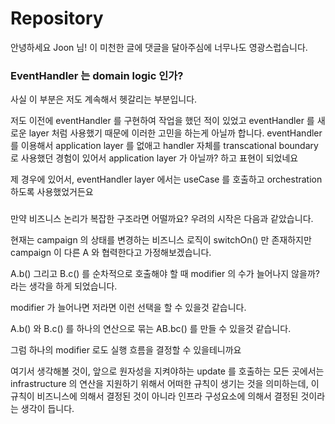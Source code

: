 # Repository

안녕하세요 Joon 님! 이 미천한 글에 댓글을 달아주심에 너무나도 영광스럽습니다.

### EventHandler 는 domain logic 인가?

사실 이 부분은 저도 계속해서 헷갈리는 부분입니다.

저도 이전에 eventHandler 를 구현하여 작업을 했던 적이 있었고 eventHandler 를 새로운 layer 처럼 사용했기 때문에 이러한 고민을 하는게 아닐까 합니다.
eventHandler 를 이용해서 application layer 를 없애고 handler 자체를 transcational boundary 로 사용했던 경험이 있어서 application layer 가 아닐까? 하고 표현이 되었네요

제 경우에 있어서, eventHandler layer 에서는 useCase 를 호출하고 orchestration 하도록 사용했었거든요

###

만약 비즈니스 논리가 복잡한 구조라면 어떨까요?
우려의 시작은 다음과 같았습니다.

현재는 campaign 의 상태를 변경하는 비즈니스 로직이 switchOn() 만 존재하지만 campaign 이 다른 A 와 협력한다고 가정해보겠습니다.

A.b() 그리고 B.c() 를 순차적으로 호출해야 할 때 modifier 의 수가 늘어나지 않을까? 라는 생각을 하게 되었습니다.

modifier 가 늘어나면 저라면 이런 선택을 할 수 있을것 같습니다.

A.b() 와 B.c() 를 하나의 연산으로 묶는 AB.bc() 를 만들 수 있을것 같습니다.

그럼 하나의 modifier 로도 실행 흐름을 결정할 수 있을테니까요

여기서 생각해볼 것이, 앞으로 원자성을 지켜야하는 update 를 호출하는 모든 곳에서는 infrastructure 의 연산을 지원하기 위해서 어떠한 규칙이 생기는 것을 의미하는데, 이 규칙이 비즈니스에 의해서 결정된 것이 아니라 인프라 구성요소에 의해서 결정된 것이라는 생각이 듭니다.
